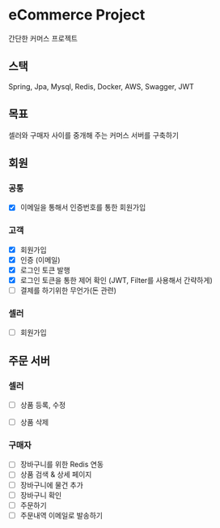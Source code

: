 # eCommerce Project
간단한 커머스 프로젝트

## 스택
Spring, Jpa, Mysql, Redis, Docker, AWS, Swagger, JWT

## 목표
셀러와 구매자 사이를 중개해 주는 커머스 서버를 구축하기

## 회원
### 공통
- [X] 이메일을 통해서 인증번호를 통한 회원가입

### 고객
- [X] 회원가입
- [X] 인증 (이메일)
- [X] 로그인 토큰 발행
- [X] 로그인 토큰을 통한 제어 확인 (JWT, Filter를 사용해서 간략하게)
- [ ] 결제를 하기위한 무언가(돈 관련)

### 셀러
- [ ] 회원가입

## 주문 서버

### 셀러
- [ ] 상품 등록, 수정
- [ ] 상품 삭제


### 구매자
- [ ] 장바구니를 위한 Redis 연동
- [ ] 상품 검색 & 상세 페이지
- [ ] 장바구니에 물건 추가
- [ ] 장바구니 확인
- [ ] 주문하기
- [ ] 주문내역 이메일로 발송하기
